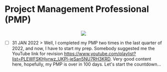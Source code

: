 # Project Management Professional (PMP)

<p align="center">
  <img src="https://raw.githubusercontent.com/andreasbm/readme/master/assets/lines/rainbow.png">
</p>

- [ ] 31 JAN 2022 > Well, I completed my PMP two times in the last quarter of 2022, and now, I have to start my prep. Somebody suggested me the YouTube link for revision https://www.youtube.com/playlist?list=PLEWFSKHjyrwz_UKPl-jeSan5NU7RH3KRD. Very good content here, hopefully, my PMP is over in 100 days. Let's start the countdown...   

